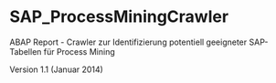 # SAP_ProcessMiningCrawler
ABAP Report - Crawler zur Identifizierung potentiell geeigneter SAP-Tabellen für Process Mining

Version 1.1 (Januar 2014)
